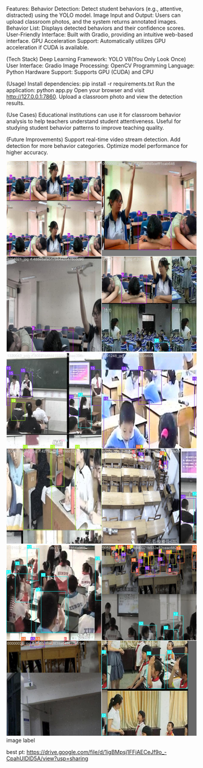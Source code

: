 Features:
Behavior Detection: Detect student behaviors (e.g., attentive, distracted) using the YOLO model.
Image Input and Output: Users can upload classroom photos, and the system returns annotated images.
Behavior List: Displays detected behaviors and their confidence scores.
User-Friendly Interface: Built with Gradio, providing an intuitive web-based interface.
GPU Acceleration Support: Automatically utilizes GPU acceleration if CUDA is available.

 (Tech Stack)
Deep Learning Framework: YOLO V8(You Only Look Once)
User Interface: Gradio
Image Processing: OpenCV
Programming Language: Python
Hardware Support: Supports GPU (CUDA) and CPU

 (Usage)
Install dependencies: pip install -r requirements.txt
Run the application: python app.py
Open your browser and visit http://127.0.0.1:7860.
Upload a classroom photo and view the detection results.

 (Use Cases)
Educational institutions can use it for classroom behavior analysis to help teachers understand student attentiveness.
Useful for studying student behavior patterns to improve teaching quality.

 (Future Improvements)
Support real-time video stream detection.
Add detection for more behavior categories.
Optimize model performance for higher accuracy.


<img src="train_batch0.jpg" alt="Logo"> 
<img src="train_batch1.jpg" alt="Logo">
<img src="train_batch2.jpg" alt="Logo">
image label








best pt: https://drive.google.com/file/d/1igBMpsj1FFjAECeJf9o_-CpahUIDlD5A/view?usp=sharing
